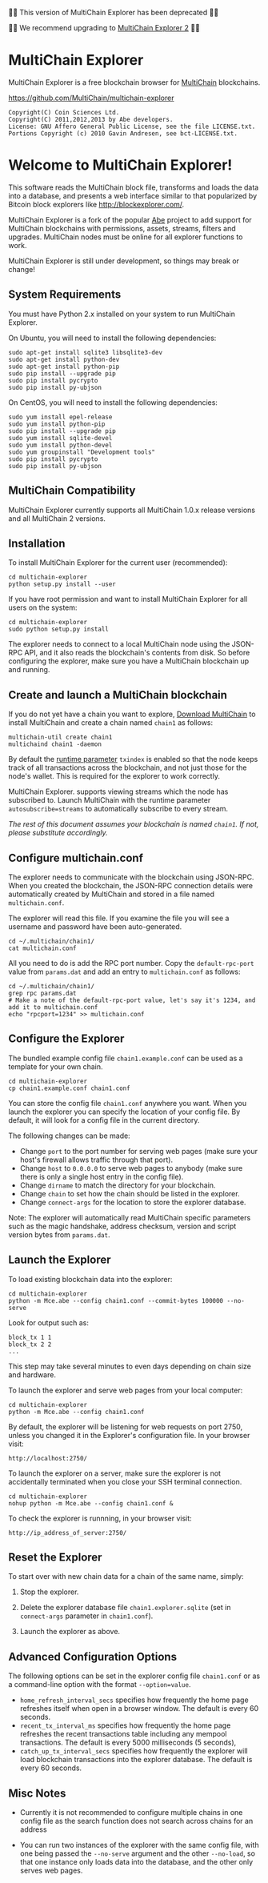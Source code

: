 🔴🔴 This version of MultiChain Explorer has been deprecated 🔴🔴

🔴🔴 We recommend upgrading to [MultiChain Explorer 2](https://github.com/MultiChain/multichain-explorer-2) 🔴🔴

MultiChain Explorer
===================

MultiChain Explorer is a free blockchain browser for [MultiChain](http://www.multichain.com/) blockchains.

https://github.com/MultiChain/multichain-explorer

    Copyright(C) Coin Sciences Ltd.
    Copyright(C) 2011,2012,2013 by Abe developers.
    License: GNU Affero General Public License, see the file LICENSE.txt.
    Portions Copyright (c) 2010 Gavin Andresen, see bct-LICENSE.txt.


Welcome to MultiChain Explorer!
===============================

This software reads the MultiChain block file, transforms and loads the
data into a database, and presents a web interface similar to that
popularized by Bitcoin block explorers like http://blockexplorer.com/.

MultiChain Explorer is a fork of the popular [Abe](https://github.com/bitcoin-abe/bitcoin-abe) project to add support for MultiChain blockchains with permissions, assets, streams, filters and upgrades.  MultiChain nodes must be online for all explorer functions to work.

MultiChain Explorer is still under development, so things may break or change!


System Requirements
-------------------

You must have Python 2.x installed on your system to run MultiChain Explorer.

On Ubuntu, you will need to install the following dependencies:

    sudo apt-get install sqlite3 libsqlite3-dev
    sudo apt-get install python-dev
    sudo apt-get install python-pip
    sudo pip install --upgrade pip
    sudo pip install pycrypto
    sudo pip install py-ubjson

On CentOS, you will need to install the following dependencies:

    sudo yum install epel-release
    sudo yum install python-pip
    sudo pip install --upgrade pip
    sudo yum install sqlite-devel
    sudo yum install python-devel
    sudo yum groupinstall "Development tools"
    sudo pip install pycrypto
    sudo pip install py-ubjson


MultiChain Compatibility
------------------------

MultiChain Explorer currently supports all MultiChain 1.0.x release versions and all MultiChain 2 versions.

Installation
------------

To install MultiChain Explorer for the current user (recommended):

    cd multichain-explorer
    python setup.py install --user

If you have root permission and want to install MultiChain Explorer for all users on the system:

    cd multichain-explorer
    sudo python setup.py install

The explorer needs to connect to a local MultiChain node using the JSON-RPC API, and it also reads the blockchain's contents from disk. So before configuring the explorer, make sure you have a MultiChain blockchain up and running.


Create and launch a MultiChain blockchain
-----------------------------------------

If you do not yet have a chain you want to explore, [Download MultiChain](http://www.multichain.com/download-install/) to install MultiChain and create a chain named ````chain1```` as follows:

    multichain-util create chain1
    multichaind chain1 -daemon

By default the [runtime parameter](http://www.multichain.com/developers/runtime-parameters/) ````txindex```` is enabled so that the node keeps track of all transactions across the blockchain, and not just those for the node's wallet. This is required for the explorer to work correctly.

MultiChain Explorer. supports viewing streams which the node has subscribed to. Launch MultiChain with the runtime parameter ````autosubscribe=streams```` to automatically subscribe to every stream.

_The rest of this document assumes your blockchain is named ````chain1````. If not, please substitute accordingly._


Configure multichain.conf
-------------------------

The explorer needs to communicate with the blockchain using JSON-RPC.  When you created the blockchain, the JSON-RPC connection details were automatically created by MultiChain and stored in a file named ````multichain.conf````.

The explorer will read this file. If you examine the file you will see a username and password have been auto-generated.

    cd ~/.multichain/chain1/
    cat multichain.conf

All you need to do is add the RPC port number. Copy the ````default-rpc-port```` value from ````params.dat```` and add an entry to ````multichain.conf```` as follows:

    cd ~/.multichain/chain1/
    grep rpc params.dat
    # Make a note of the default-rpc-port value, let's say it's 1234, and add it to multichain.conf
    echo "rpcport=1234" >> multichain.conf


Configure the Explorer
----------------------

The bundled example config file ````chain1.example.conf```` can be used as a template for your own chain.

    cd multichain-explorer
    cp chain1.example.conf chain1.conf

You can store the config file ````chain1.conf```` anywhere you want. When you launch the explorer you can specify the location of your config file. By default, it will look for a config file in the current directory.

The following changes can be made:

* Change ````port```` to the port number for serving web pages (make sure your host's firewall allows traffic through that port).
* Change ````host```` to ````0.0.0.0```` to serve web pages to anybody (make sure there is only a single host entry in the config file).
* Change ````dirname```` to match the directory for your blockchain.
* Change ````chain```` to set how the chain should be listed in the explorer.
* Change ````connect-args```` for the location to store the explorer database.

Note: The explorer will automatically read MultiChain specific parameters such as the magic handshake, address checksum, version and script version bytes from ````params.dat````.


Launch the Explorer
-------------------

To load existing blockchain data into the explorer:

    cd multichain-explorer
    python -m Mce.abe --config chain1.conf --commit-bytes 100000 --no-serve

Look for output such as:

    block_tx 1 1
    block_tx 2 2
    ...

This step may take several minutes to even days depending on chain size and hardware.

To launch the explorer and serve web pages from your local computer:

    cd multichain-explorer
    python -m Mce.abe --config chain1.conf

By default, the explorer will be listening for web requests on port 2750, unless you changed it in the Explorer's configuration file.  In your browser visit:

    http://localhost:2750/

To launch the explorer on a server, make sure the explorer is not accidentally terminated when you close your SSH terminal connection.

    cd multichain-explorer
    nohup python -m Mce.abe --config chain1.conf &

To check the explorer is runnning, in your browser visit:

    http://ip_address_of_server:2750/


Reset the Explorer
------------------

To start over with new chain data for a chain of the same name, simply:

1. Stop the explorer.

2. Delete the explorer database file ````chain1.explorer.sqlite```` (set in ````connect-args```` parameter in ````chain1.conf````).

3. Launch the explorer as above.


Advanced Configuration Options
------------------------------

The following options can be set in the explorer config file ````chain1.conf```` or as a command-line option with the format ````--option=value````.

* ````home_refresh_interval_secs```` specifies how frequently the home page refreshes itself when open in a browser window.  The default is every 60 seconds.
* ````recent_tx_interval_ms```` specifies how frequently the home page refreshes the recent transactions table including any mempool transactions.  The default is every 5000 milliseconds (5 seconds),
* ````catch_up_tx_interval_secs```` specifies how frequently the explorer will load blockchain transactions into the explorer database.  The default is every 60 seconds.


Misc Notes
----------
* Currently it is not recommended to configure multiple chains in one config file as the search function does not search across chains for an address

* You can run two instances of the explorer with the same config file, with one being passed the ````--no-serve```` argument and the other ````--no-load````, so that one instance only loads data into the database, and the other only serves web pages.
